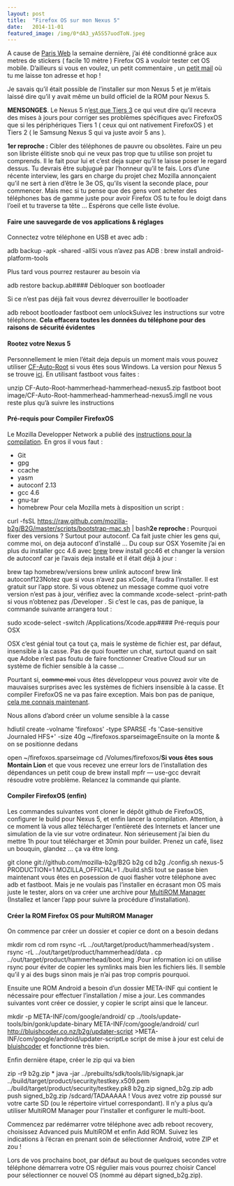 ```yaml
---
layout:	post
title:	"Firefox OS sur mon Nexus 5"
date:	2014-11-01
featured_image: /img/0*dA3_yA5S57uodToN.jpeg
---
```


A cause de [Paris Web](http://paris-web.com) la semaine dernière, j’ai été conditionné grâce aux metres de stickers ( facile 10 mètre ) Firefox OS à vouloir tester cet OS mobile. D’ailleurs si vous en voulez, un petit commentaire , un [petit mail](mailto://stickersFirefoxOs@thibaultmilan.com) où tu me laisse ton adresse et hop !

Je savais qu’il était possible de l’installer sur mon Nexus 5 et je m’étais laissé dire qu’il y avait même un build officiel de la ROM pour Nexus 5.

**MENSONGES**. Le Nexus 5 n’[est que Tiers 3](https://developer.mozilla.org/en-US/Firefox_OS/Firefox_OS_build_prerequisites) ce qui veut dire qu’il recevra des mises à jours pour corriger ses problèmes spécifiques avec FirefoxOS que si les périphériques Tiers 1 ( ceux qui ont nativement FirefoxOS ) et Tiers 2 ( le Samsung Nexus S qui va juste avoir 5 ans ).

**1er reproche :** Cibler des téléphones de pauvre ou obsolètes. Faire un peu son libriste élitiste snob qui ne veux pas trop que tu utilise son projet tu comprends. Il le fait pour lui et c’est deja super qu’il te laisse poser le regard dessus. Tu devrais être subjugué par l’honneur qu’il te fais. Lors d’une récente interview, les gars en charge du projet chez Mozilla annonçaient qu’il ne sert à rien d’être le 3e OS, qu’ils visent la seconde place, pour commencer. Mais mec si tu pense que des gens vont acheter des téléphones bas de gamme juste pour avoir Firefox OS tu te fou le doigt dans l’oeil et tu traverse ta tête … Espérons que celle liste évolue.

#### Faire une sauvegarde de vos applications & réglages

Connectez votre téléphone en USB et avec adb :

adb backup -apk -shared -allSi vous n’avez pas ADB : brew install android-platform-tools

Plus tard vous pourrez restaurer au besoin via

adb restore backup.ab#### Débloquer son bootloader

Si ce n’est pas déjà fait vous devrez déverrouiller le bootloader

adb reboot bootloader
fastboot oem unlockSuivez les instructions sur votre téléphone. **Cela effacera toutes les données du téléphone pour des raisons de sécurité évidentes**

#### Rootez votre Nexus 5

Personnellement le mien l’était deja depuis un moment mais vous pouvez utiliser [CF-Auto-Root](http://cfautoroot.com) si vous êtes sous Windows. La version pour Nexus 5 se trouve [ici](http://www.devfiles.co/download/dEHWyjmo/CF-Auto-Root-hammerhead-hammerhead-nexus5.zip). En utilisant fastboot vous faites :

unzip CF-Auto-Root-hammerhead-hammerhead-nexus5.zip
fastboot boot image/CF-Auto-Root-hammerhead-hammerhead-nexus5.imgIl ne vous reste plus qu’à suivre les instructions

#### Pré-requis pour Compiler FirefoxOS

Le Mozilla Developper Network a publié des [instructions pour la compilation](https://developer.mozilla.org/en-US/Firefox_OS/Building_and_installing_Firefox_OS). En gros il vous faut :

* Git
* gpg
* ccache
* yasm
* autoconf 2.13
* gcc 4.6
* gnu-tar
* homebrew
Pour cela Mozilla mets à disposition un script :

curl -fsSL <https://raw.github.com/mozilla-b2g/B2G/master/scripts/bootstrap-mac.sh> | bash**2e reproche :** Pourquoi fixer des versions ? Surtout pour autoconf. Ca fait juste chier les gens qui, comme moi, on deja autoconf d’installé … Du coup sur OSX Yosemite j’ai en plus du installer gcc 4.6 avec [brew](http://brew.sh) brew install gcc46
et changer la version de autoconf car je l’avais deja installé et il était déjà à jour :

brew tap homebrew/versions
brew unlink autoconf
brew link autoconf123Notez que si vous n’avez pas xCode, il faudra l’installer. Il est gratuit sur l’app store. Si vous obtenez un message comme quoi votre version n’est pas à jour, vérifiez avec la commande xcode-select -print-path si vous n’obtenez pas /Developer . Si c’est le cas, pas de panique, la commande suivante arrangera tout :

sudo xcode-select -switch /Applications/Xcode.app#### Pré-requis pour OSX

OSX c’est génial tout ça tout ça, mais le système de fichier est, par défaut, insensible à la casse. Pas de quoi fouetter un chat, surtout quand on sait que Adobe n’est pas foutu de faire fonctionner Creative Cloud sur un système de fichier sensible à la casse …

Pourtant si, ~~comme moi~~ vous êtes développeur vous pouvez avoir vite de mauvaises surprises avec les systèmes de fichiers insensible à la casse. Et compiler FirefoxOS ne va pas faire exception. Mais bon pas de panique, [cela me connais maintenant](http://thibaultmilan.com/blog/2013/05/10/case-sensitive-mac-osx/).

Nous allons d’abord créer un volume sensible à la casse

hdiutil create -volname 'firefoxos' -type SPARSE -fs 'Case-sensitive Journaled HFS+' -size 40g ~/firefoxos.sparseimageEnsuite on la monte & on se positionne dedans

open ~/firefoxos.sparseimage
cd /Volumes/firefoxos/**Si vous êtes sous Montain Lion** et que vous recevez une erreur lors de l’installation des dépendances un petit coup de brew install mpfr — use-gcc devrait résoudre votre problème. Relancez la commande qui plante.

#### Compiler FirefoxOS (enfin)

Les commandes suivantes vont cloner le dépôt github de FirefoxOS, configurer le build pour Nexus 5, et enfin lancer la compilation. Attention, à ce moment là vous allez télécharger l’entièreté des Internets et lancer une simulation de la vie sur votre ordinateur. Non sérieusement j’ai bien du mettre 1h pour tout télécharger et 30min pour builder. Prenez un café, lisez un bouquin, glandez … ça va être long.

git clone git://github.com/mozilla-b2g/B2G b2g
cd b2g
./config.sh nexus-5
PRODUCTION=1 MOZILLA\_OFFICIAL=1 ./build.shSi tout se passe bien maintenant vous êtes en posession de quoi flasher votre téléphone avec adb et fastboot. Mais je ne voulais pas l’installer en écrasant mon OS mais juste le tester, alors on va créer une archive pour [MultiROM Manager](https://play.google.com/store/apps/details?id=com.tassadar.multirommgr) (Installez et lancer l’app pour suivre la procédure d’installation).

#### Créer la ROM Firefox OS pour MultiROM Manager

On commence par créer un dossier et copier ce dont on a besoin dedans

mkdir rom
cd rom
rsync -rL ../out/target/product/hammerhead/system .
rsync -rL ../out/target/product/hammerhead/data .
cp ../out/target/product/hammerhead/boot.img .Pour information ici on utilise rsync pour éviter de copier les symlinks mais bien les fichiers liés. Il semble qu’il y ai des bugs sinon mais je n’ai pas trop compris pourquoi.

Ensuite une ROM Android a besoin d’un dossier META-INF qui contient le nécessaire pour effectuer l’installation / mise a jour. Les commandes suivantes vont créer ce dossier, y copier le script ainsi que le lanceur.

mkdir -p META-INF/com/google/android/
cp ../tools/update-tools/bin/gonk/update-binary META-INF/com/google/android/
curl <http://bluishcoder.co.nz/b2g/updater-script> >META-INF/com/google/android/updater-scriptLe script de mise à jour est celui de [bluishcoder](http://bluishcoder.co.nz/2014/06/11/dual-booting-android-and-firefox-os.html) et fonctionne très bien.

Enfin dernière étape, créer le zip qui va bien

zip -r9 b2g.zip *
java -jar ../prebuilts/sdk/tools/lib/signapk.jar
 ../build/target/product/security/testkey.x509.pem
 ../build/target/product/security/testkey.pk8
 b2g.zip signed\_b2g.zip
adb push signed\_b2g.zip /sdcard/TADAAAAA ! Vous avez votre zip poussé sur votre carte SD (ou le répertoire virtuel correspondant). Il n’y a plus qu’a utiliser MultiROM Manager pour l’installer et configurer le multi-boot.

Commencez par redémarrer votre téléphone avec adb reboot recovery, choisissez Advanced puis MultiROM et enfin Add ROM. Suivez les indications à l’écran en prenant soin de sélectionner Android, votre ZIP et zou !

Lors de vos prochains boot, par défaut au bout de quelques secondes votre téléphone démarrera votre OS régulier mais vous pourrez choisir Cancel pour sélectionner ce nouvel OS (nommé au départ signed\_b2g.zip).
